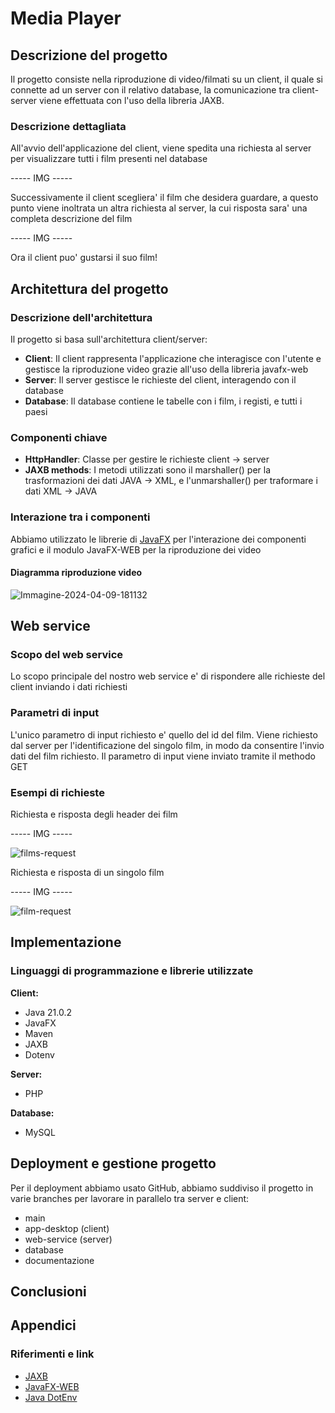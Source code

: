 # Media Player

## Descrizione del progetto
Il progetto consiste nella riproduzione di video/filmati su un client, il quale si connette ad un server con il relativo database, la comunicazione tra client-server viene effettuata con l'uso della libreria JAXB.

### Descrizione dettagliata
All'avvio dell'applicazione del client, viene spedita una richiesta al server per visualizzare tutti i film presenti nel database 

----- IMG -----

Successivamente il client scegliera' il film che desidera guardare, a questo punto viene inoltrata un altra richiesta al server, la cui risposta sara' una completa descrizione del film

----- IMG -----

Ora il client puo' gustarsi il suo film!

## Architettura del progetto
### Descrizione dell'architettura
Il progetto si basa sull'architettura client/server:
- **Client**: Il client rappresenta l'applicazione che interagisce con l'utente e gestisce la riproduzione video grazie all'uso della libreria javafx-web
- **Server**: Il server gestisce le richieste del client, interagendo con il database
- **Database**: Il database contiene le tabelle con i film, i registi, e tutti i paesi

### Componenti chiave
- **HttpHandler**: Classe per gestire le richieste client -> server
- **JAXB methods**: I metodi utilizzati sono il marshaller() per la trasformazioni dei dati JAVA -> XML, e l'unmarshaller() per traformare i dati XML -> JAVA

### Interazione tra i componenti
Abbiamo utilizzato le librerie di <a href="https://openjfx.io/">JavaFX</a> per l'interazione dei componenti grafici e il modulo JavaFX-WEB per la riproduzione dei video

#### Diagramma riproduzione video
<img src="https://i.ibb.co/X3vFSZz/Immagine-2024-04-09-181132.png" alt="Immagine-2024-04-09-181132" border="0">

## Web service

### Scopo del web service
Lo scopo principale del nostro web service e' di rispondere alle richieste del client inviando i dati richiesti

### Parametri di input
L'unico parametro di input richiesto e' quello del id del film. Viene richiesto dal server per l'identificazione del singolo film, in modo da consentire l'invio dati del film richiesto. Il parametro di input viene inviato tramite il methodo GET

### Esempi di richieste
Richiesta e risposta degli header dei film

----- IMG -----

<img src="https://i.ibb.co/ZJ4764n/films-request.png" alt="films-request" border="0">

Richiesta e risposta di un singolo film

----- IMG -----

<img src="https://i.ibb.co/37mWtyY/film-request.png" alt="film-request" border="0">

## Implementazione

### Linguaggi di programmazione e librerie utilizzate
**Client:** 
- Java 21.0.2
- JavaFX
- Maven
- JAXB
- Dotenv

**Server:**
- PHP

**Database:**
- MySQL

## Deployment e gestione progetto
Per il deployment abbiamo usato GitHub, abbiamo suddiviso il progetto in varie branches per lavorare in parallelo tra server e client:
- main 
- app-desktop (client)
- web-service (server)
- database
- documentazione

## Conclusioni

## Appendici

### Riferimenti e link
- <a href="https://it.wikipedia.org/wiki/Java_Architecture_for_XML_Binding">JAXB</a>
- <a href="https://openjfx.io/javadoc/11/javafx.web/module-summary.html">JavaFX-WEB</a>
- <a href="https://github.com/cdimascio/dotenv-java">Java DotEnv</a>